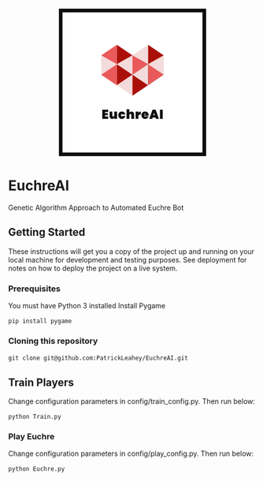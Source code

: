 <p align="center">
  <img width="300" height="300" src = https://raw.githubusercontent.com/PatrickLeahey/EuchreAI/master/config/card_imgs/Capture.PNG>
</p>

# EuchreAI
Genetic Algorithm Approach to Automated Euchre Bot

## Getting Started

These instructions will get you a copy of the project up and running on your local machine for development and testing purposes. See deployment for notes on how to deploy the project on a live system.

### Prerequisites

You must have Python 3 installed
Install Pygame

```
pip install pygame
```

### Cloning this repository

```
git clone git@github.com:PatrickLeahey/EuchreAI.git
```

## Train Players

Change configuration parameters in config/train_config.py. Then run below:

```
python Train.py
```

### Play Euchre 

Change configuration parameters in config/play_config.py. Then run below:

```
python Euchre.py
```

